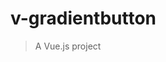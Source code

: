 # v-gradientbutton

> A Vue.js project

<!-- É um componente de botão com uma borda gradiente bem charmosa.  -->

